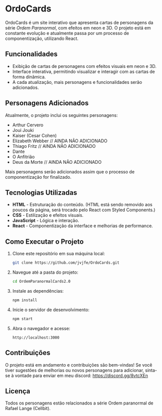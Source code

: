 # OrdoCards

OrdoCards é um site interativo que apresenta cartas de personagens da série *Ordem Paranormal*, com efeitos em neon e 3D. O projeto está em constante evolução e atualmente passa por um processo de componentização, utilizando React. 

## Funcionalidades

- Exibição de cartas de personagens com efeitos visuais em neon e 3D.
- Interface interativa, permitindo visualizar e interagir com as cartas de forma dinâmica.
- A cada atualização, mais personagens e funcionalidades serão adicionados.

## Personagens Adicionados

Atualmente, o projeto inclui os seguintes personagens:
- Arthur Cervero
- Joui Jouki
- Kaiser (Cesar Cohen)
- Elizabeth Webber // AINDA NÃO ADICIONADO
- Thiago Fritz // AINDA NÃO ADICIONADO
- Dante
- O Anfitrião
- Deus da Morte // AINDA NÃO ADICIONADO

Mais personagens serão adicionados assim que o processo de componentização for finalizado.

## Tecnologias Utilizadas

- **HTML** - Estruturação do conteúdo. (HTML está sendo removido aos poucos da página, será trocado pelo React com Styled Components.)
- **CSS** - Estilização e efeitos visuais.
- **JavaScript** - Lógica e interação.
- **React** - Componentização da interface e melhorias de performance.

## Como Executar o Projeto

1. Clone este repositório em sua máquina local:
   ```bash
   git clone https://github.com/jvjfe/OrdoCards.git
   ```

2. Navegue até a pasta do projeto:
   ```bash
   cd OrdemParanormalCards2.0
   ```

3. Instale as dependências:
   ```bash
   npm install
   ```

4. Inicie o servidor de desenvolvimento:
   ```bash
   npm start
   ```

5. Abra o navegador e acesse:
   ```
   http://localhost:3000
   ```

## Contribuições

O projeto está em andamento e contribuições são bem-vindas! Se você tiver sugestões de melhorias ou novos personagens para adicionar, sinta-se à vontade para enviar em meu discord: https://discord.gg/8vtcXEn 


## Licença

Todos os personagens estão relacionados a série Ordem paranormal de Rafael Lange (Cellbit).
